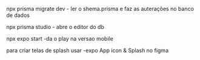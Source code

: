 npx prisma migrate dev - ler o shema.prisma e faz as auterações no banco de dados

npx prisma studio - abre o editor do db

npx expo start -da o play na versao mobile 

para criar telas de splash usar  -expo App icon & Splash no figma 
